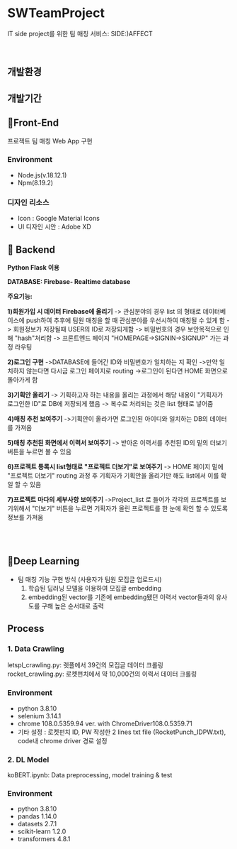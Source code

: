 
# SWTeamProject
IT side project를 위한 팀 매칭 서비스: SIDE:)AFFECT

<br>

## 개발환경

## 개발기간

## 📍Front-End
  프로젝트 팀 매칭 Web App 구현 
 ###   Environment 
 - Node.js(v.18.12.1)
 - Npm(8.19.2)
 ### 디자인 리소스
 - Icon : Google Material Icons
 - UI 디자인 시안 : Adobe XD

## 📍 Backend

 **Python Flask 이용**
 
 
 **DATABASE: Firebase- Realtime database**

**주요기능:**

**1)회원가입 시 데이터 Firebase에 올리기**
-> 관심분야의 경우 list 의 형태로 데이터베이스에 push하여 추후에 팀원 매칭을 할 때 관심분야를 우선시하여 매칭될 수 있게 함
-> 회원정보가 저장될때 USER의 ID로 저장되게함
-> 비밀번호의 경우 보안목적으로 인해 "hash"처리함
-> 프론트엔드 페이지 "HOMEPAGE->SIGNIN->SIGNUP" 가는 과정 라우팅

**2)로그인 구현**
->DATABASE에 들어간 ID와 비밀번호가 일치하는 지 확인
->만약 일치하지 않는다면 다시금 로그인 페이지로 routing
->로그인이 된다면 HOME 화면으로 돌아가게 함

**3)기획안 올리기**
-> 기획하고자 하는 내용을 올리는 과정에서 해당 내용이 "기획자가 로그인한 ID"로 DB에 저장되게 했음
-> 복수로 처리되는 것은 list 형태로 넣어줌

**4)매칭 추천 보여주기**
->기획안이 올라가면 로그인된 아이디와 일치하는 DB의 데이터를 가져옴

**5)매칭 추천된 화면에서 이력서 보여주기**
-> 받아온 이력서를 추천된 ID의 밑의 더보기 버튼을 누르면 볼 수 있음

**6)프로젝트 틍록시 list형태로 "프로젝트 더보기"로 보여주기**
-> HOME 페이지 밑에 "프로젝트 더보기" routing 과정 후 기획자가 기획안을 올리기만 해도 list에서 
이를 확일 할 수 있음

**7)프로젝트 마다의 세부사항 보여주기**
->Project_list 로 들어가 각각의 프로젝트를 보기위해서 "더보기" 버튼을 누르면 기획자가 올린 프로젝트를
한 눈에 확인 할 수 있도록 정보를 가져옴


<br></br>

## 📍Deep Learning
* 팀 매칭 기능 구현 방식 (사용자가 팀원 모집글 업로드시)
  1. 학습된 딥러닝 모델을 이용하여 모집글 embedding
  2. embedding된 vector를 기존에 embedding됐던 이력서 vector들과의 유사도를 구해 높은 순서대로 출력  

## Process 
### 1. Data Crawling  
letspl_crawling.py: 렛플에서 39건의 모집글 데이터 크롤링  
rocket_crawling.py: 로켓펀치에서 약 10,000건의 이력서 데이터 크롤링  
### Environment 
* python 3.8.10
* selenium 3.14.1
* chrome 108.0.5359.94 ver. with ChromeDriver108.0.5359.71
* 기타 설정 : 로켓펀치 ID, PW 작성한 2 lines txt file (RocketPunch_IDPW.txt), code내 chrome driver 경로 설정  

### 2. DL Model  
koBERT.ipynb: Data preprocessing, model training & test
### Environment  
* python 3.8.10
* pandas 1.14.0
* datasets 2.7.1
* scikit-learn 1.2.0
* transformers 4.8.1
